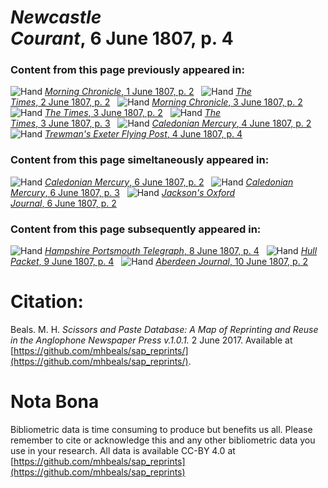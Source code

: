 # *Newcastle Courant*, 6 June 1807, p. 4  
  
### Content from this page previously appeared in:  
![Hand](http://scissorsandpaste.net/wp-content/uploads/2017/06/smallhandpointer.png) [*Morning Chronicle*, 1 June 1807, p. 2](https://mhbeals.github.io/sap_html/Morning-Chronicle/Morning-Chronicle-1-June-1807-p-2)  
![Hand](http://scissorsandpaste.net/wp-content/uploads/2017/06/smallhandpointer.png) [*The Times*, 2 June 1807, p. 2](https://mhbeals.github.io/sap_html/The-Times/The-Times-2-June-1807-p-2)  
![Hand](http://scissorsandpaste.net/wp-content/uploads/2017/06/smallhandpointer.png) [*Morning Chronicle*, 3 June 1807, p. 2](https://mhbeals.github.io/sap_html/Morning-Chronicle/Morning-Chronicle-3-June-1807-p-2)  
![Hand](http://scissorsandpaste.net/wp-content/uploads/2017/06/smallhandpointer.png) [*The Times*, 3 June 1807, p. 2](https://mhbeals.github.io/sap_html/The-Times/The-Times-3-June-1807-p-2)  
![Hand](http://scissorsandpaste.net/wp-content/uploads/2017/06/smallhandpointer.png) [*The Times*, 3 June 1807, p. 3](https://mhbeals.github.io/sap_html/The-Times/The-Times-3-June-1807-p-3)  
![Hand](http://scissorsandpaste.net/wp-content/uploads/2017/06/smallhandpointer.png) [*Caledonian Mercury*, 4 June 1807, p. 2](https://mhbeals.github.io/sap_html/Caledonian-Mercury/Caledonian-Mercury-4-June-1807-p-2)  
![Hand](http://scissorsandpaste.net/wp-content/uploads/2017/06/smallhandpointer.png) [*Trewman's Exeter Flying Post*, 4 June 1807, p. 4](https://mhbeals.github.io/sap_html/Trewman's-Exeter-Flying-Post/Trewman's-Exeter-Flying-Post-4-June-1807-p-4)  
  
### Content from this page simeltaneously appeared in:  
![Hand](http://scissorsandpaste.net/wp-content/uploads/2017/06/smallhandpointer.png) [*Caledonian Mercury*, 6 June 1807, p. 2](https://mhbeals.github.io/sap_html/Caledonian-Mercury/Caledonian-Mercury-6-June-1807-p-2)  
![Hand](http://scissorsandpaste.net/wp-content/uploads/2017/06/smallhandpointer.png) [*Caledonian Mercury*, 6 June 1807, p. 3](https://mhbeals.github.io/sap_html/Caledonian-Mercury/Caledonian-Mercury-6-June-1807-p-3)  
![Hand](http://scissorsandpaste.net/wp-content/uploads/2017/06/smallhandpointer.png) [*Jackson's Oxford Journal*, 6 June 1807, p. 2](https://mhbeals.github.io/sap_html/Jackson's-Oxford-Journal/Jackson's-Oxford-Journal-6-June-1807-p-2)  
  
### Content from this page subsequently appeared in:  
![Hand](http://scissorsandpaste.net/wp-content/uploads/2017/06/smallhandpointer.png) [*Hampshire Portsmouth Telegraph*, 8 June 1807, p. 4](https://mhbeals.github.io/sap_html/Hampshire-Portsmouth-Telegraph/Hampshire-Portsmouth-Telegraph-8-June-1807-p-4)  
![Hand](http://scissorsandpaste.net/wp-content/uploads/2017/06/smallhandpointer.png) [*Hull Packet*, 9 June 1807, p. 4](https://mhbeals.github.io/sap_html/Hull-Packet/Hull-Packet-9-June-1807-p-4)  
![Hand](http://scissorsandpaste.net/wp-content/uploads/2017/06/smallhandpointer.png) [*Aberdeen Journal*, 10 June 1807, p. 2](https://mhbeals.github.io/sap_html/Aberdeen-Journal/Aberdeen-Journal-10-June-1807-p-2)  


# Citation: 

Beals. M. H. *Scissors and Paste Database: A Map of Reprinting and Reuse in the Anglophone Newspaper Press v.1.0.1.* 2 June 2017. Available at [https://github.com/mhbeals/sap_reprints/](https://github.com/mhbeals/sap_reprints/). 

# Nota Bona

Bibliometric data is time consuming to produce but benefits us all. Please remember to cite or acknowledge this and any other bibliometric data you use in your research. All data is available CC-BY 4.0 at [https://github.com/mhbeals/sap_reprints](https://github.com/mhbeals/sap_reprints)
